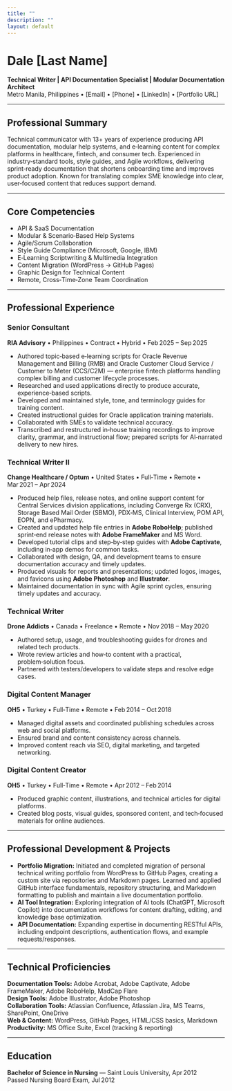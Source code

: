 ```yaml
---
title: ""
description: ""
layout: default
---
```


# Dale [Last Name]  
**Technical Writer | API Documentation Specialist | Modular Documentation Architect**  
Metro Manila, Philippines • [Email] • [Phone] • [LinkedIn] • [Portfolio URL]  

---

## Professional Summary  
Technical communicator with 13+ years of experience producing API documentation, modular help systems, and e‑learning content for complex platforms in healthcare, fintech, and consumer tech. Experienced in industry‑standard tools, style guides, and Agile workflows, delivering sprint‑ready documentation that shortens onboarding time and improves product adoption. Known for translating complex SME knowledge into clear, user‑focused content that reduces support demand.

---

## Core Competencies  
- API & SaaS Documentation  
- Modular & Scenario‑Based Help Systems  
- Agile/Scrum Collaboration  
- Style Guide Compliance (Microsoft, Google, IBM)  
- E‑Learning Scriptwriting & Multimedia Integration  
- Content Migration (WordPress → GitHub Pages)  
- Graphic Design for Technical Content  
- Remote, Cross‑Time‑Zone Team Coordination  

---

## Professional Experience  

### Senior Consultant  
**RIA Advisory** • Philippines • Contract • Hybrid • Feb 2025 – Sep 2025  
- Authored topic‑based e‑learning scripts for Oracle Revenue Management and Billing (RMB) and Oracle Customer Cloud Service / Customer to Meter (CCS/C2M) — enterprise fintech platforms handling complex billing and customer lifecycle processes.  
- Researched and used applications directly to produce accurate, experience‑based scripts.  
- Developed and maintained style, tone, and terminology guides for training content.  
- Created instructional guides for Oracle application training materials.  
- Collaborated with SMEs to validate technical accuracy.  
- Transcribed and restructured in‑house training recordings to improve clarity, grammar, and instructional flow; prepared scripts for AI‑narrated delivery to new hires.  

### Technical Writer II  
**Change Healthcare / Optum** • United States • Full‑Time • Remote • Mar 2021 – Apr 2024  
- Produced help files, release notes, and online support content for Central Services division applications, including Converge Rx (CRX), Storage Based Mail Order (SBMO), PDX‑MS, Clinical Interview, POM API, EOPN, and ePharmacy.  
- Created and updated help file entries in **Adobe RoboHelp**; published sprint‑end release notes with **Adobe FrameMaker** and MS Word.  
- Developed tutorial clips and step‑by‑step guides with **Adobe Captivate**, including in‑app demos for common tasks.  
- Collaborated with design, QA, and development teams to ensure documentation accuracy and timely updates.  
- Produced visuals for reports and presentations; updated logos, images, and favicons using **Adobe Photoshop** and **Illustrator**.  
- Maintained documentation in sync with Agile sprint cycles, ensuring timely updates and accuracy.  

### Technical Writer  
**Drone Addicts** • Canada • Freelance • Remote • Nov 2018 – May 2020  
- Authored setup, usage, and troubleshooting guides for drones and related tech products.  
- Wrote review articles and how‑to content with a practical, problem‑solution focus.  
- Partnered with testers/developers to validate steps and resolve edge cases.  

### Digital Content Manager  
**OH5** • Turkey • Full‑Time • Remote • Feb 2014 – Oct 2018  
- Managed digital assets and coordinated publishing schedules across web and social platforms.  
- Ensured brand and content consistency across channels.  
- Improved content reach via SEO, digital marketing, and targeted networking.  

### Digital Content Creator  
**OH5** • Turkey • Full‑Time • Remote • Apr 2012 – Feb 2014  
- Produced graphic content, illustrations, and technical articles for digital platforms.  
- Created blog posts, visual guides, sponsored content, and tech‑focused materials for online audiences.  

---

## Professional Development & Projects  
- **Portfolio Migration:** Initiated and completed migration of personal technical writing portfolio from WordPress to GitHub Pages, creating a custom site via repositories and Markdown pages. Learned and applied GitHub interface fundamentals, repository structuring, and Markdown formatting to publish and maintain a live documentation portfolio.  
- **AI Tool Integration:** Exploring integration of AI tools (ChatGPT, Microsoft Copilot) into documentation workflows for content drafting, editing, and knowledge base optimization.  
- **API Documentation:** Expanding expertise in documenting RESTful APIs, including endpoint descriptions, authentication flows, and example requests/responses.  

---

## Technical Proficiencies  
**Documentation Tools:** Adobe Acrobat, Adobe Captivate, Adobe FrameMaker, Adobe RoboHelp, MadCap Flare  
**Design Tools:** Adobe Illustrator, Adobe Photoshop  
**Collaboration Tools:** Atlassian Confluence, Atlassian Jira, MS Teams, SharePoint, OneDrive  
**Web & Content:** WordPress, GitHub Pages, HTML/CSS basics, Markdown  
**Productivity:** MS Office Suite, Excel (tracking & reporting)  

---

## Education  
**Bachelor of Science in Nursing** — Saint Louis University, Apr 2012  
Passed Nursing Board Exam, Jul 2012  
